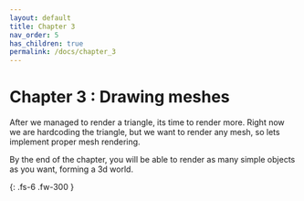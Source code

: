 ```yaml
---
layout: default
title: Chapter 3
nav_order: 5
has_children: true
permalink: /docs/chapter_3
---
```


# Chapter 3 : Drawing meshes

After we managed to render a triangle, its time to render more.
Right now we are hardcoding the triangle, but we want to render any mesh, so lets implement proper mesh rendering.

By the end of the chapter, you will be able to render as many simple objects as you want, forming a 3d world.

{: .fs-6 .fw-300 }
